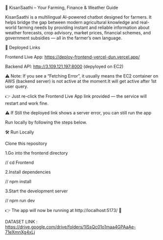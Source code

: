 🌾 KisanSaathi – Your Farming, Finance & Weather Guide

KisanSaathi is a multilingual AI-powered chatbot designed for farmers. It helps bridge the gap between modern agricultural knowledge and real-world farming needs by providing instant and reliable information about weather forecasts, crop advisory, market prices, financial schemes, and government subsidies — all in the farmer’s own language.

🚀 Deployed Links

Frontend Live App: 
https://deploy-frontend-vercel-dun.vercel.app/

Backend API: http://3.109.121.197:8000 (depyloyed on EC2)

⚠️ Note:
If you see a “Fetching Error”, it usually means the EC2 container on AWS (backend server) is not active at the moment.It will get active after 1st user query.

👉 Just re-click the Frontend Live App link provided — the service will restart and work fine.

⚠️ If Still the deployed link shows a server error, you can still run the app 

Run locally by following the steps below.

🛠 Run Locally

Clone this repository

1.Go into the frontend directory

// cd Frontend


2.Install dependencies

// npm install


3.Start the development server

// npm run dev


👉 The app will now be running at http://localhost:5173/ 🎉

DATASET LINK : https://drive.google.com/drive/folders/1ISsQc01o1maa4GPAaAe-71eXmnXg4xLj


